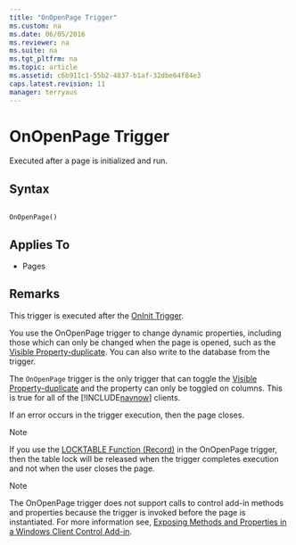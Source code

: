 ```yaml
---
title: "OnOpenPage Trigger"
ms.custom: na
ms.date: 06/05/2016
ms.reviewer: na
ms.suite: na
ms.tgt_pltfrm: na
ms.topic: article
ms.assetid: c6b911c1-55b2-4837-b1af-32dbe64f84e3
caps.latest.revision: 11
manager: terryaus
---
```

# OnOpenPage Trigger
Executed after a page is initialized and run.  
  
## Syntax  
  
```  
  
OnOpenPage()  
```  
  
## Applies To  
  
-   Pages  
  
## Remarks  
 This trigger is executed after the [OnInit Trigger](OnInit-Trigger.md).  
  
 You use the OnOpenPage trigger to change dynamic properties, including those which can only be changed when the page is opened, such as the [Visible Property\-duplicate](Visible-Property-duplicate.md). You can also write to the database from the trigger.  
  
 The `OnOpenPage` trigger is the only trigger that can toggle the [Visible Property\-duplicate](Visible-Property-duplicate.md) and the property can only be toggled on columns. This is true for all of the [!INCLUDE[navnow](includes/navnow_md.md)] clients.  
  
 If an error occurs in the trigger execution, then the page closes.  
  
> [!NOTE]  
>  If you use the [LOCKTABLE Function \(Record\)](LOCKTABLE-Function--Record-.md) in the OnOpenPage trigger, then the table lock will be released when the trigger completes execution and not when the user closes the page.  
  
> [!NOTE]  
>  The OnOpenPage trigger does not support calls to control add\-in methods and properties because the trigger is invoked before the page is instantiated. For more information see, [Exposing Methods and Properties in a Windows Client Control Add\-in](Exposing-Methods-and-Properties-in-a-Windows-Client-Control-Add-in.md).